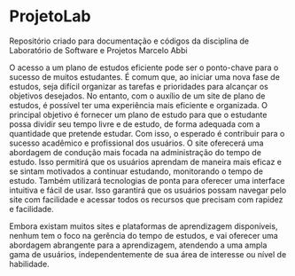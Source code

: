 # ProjetoLab
Repositório criado para documentação e códigos da disciplina de Laboratório de Software e Projetos
Marcelo Abbi

O acesso a um plano de estudos eficiente pode ser o ponto-chave para o sucesso de muitos estudantes. É comum que, ao iniciar uma nova fase de estudos, seja difícil organizar as tarefas e prioridades para alcançar os objetivos desejados. No entanto, com o auxílio de um site de plano de estudos, é possível ter uma experiência mais eficiente e organizada.
O principal objetivo é fornecer um plano de estudo para que o estudante possa dividir seu tempo livre e de estudo, de forma adequada com a quantidade que pretende estudar. Com isso, o esperado é contribuir para o sucesso acadêmico e profissional dos usuários.
O site oferecerá uma abordagem de condução mais focada na administração do tempo de estudo. Isso permitirá que os usuários aprendam de maneira mais eficaz e se sintam motivados a continuar estudando, monitorando o tempo de estudo.
Também utilizará tecnologias de ponta para oferecer uma interface intuitiva e fácil de usar. Isso garantirá que os usuários possam navegar pelo site com facilidade e acessar todos os recursos que precisam com rapidez e facilidade.

Embora existam muitos sites e plataformas de aprendizagem disponíveis, nenhum tem o foco na gerência do tempo de estudos, e vai oferecer uma abordagem abrangente para a aprendizagem, atendendo a uma ampla gama de usuários, independentemente de sua área de interesse ou nível de habilidade.
